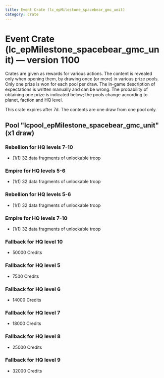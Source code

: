 ```yaml
---
title: Event Crate (lc_epMilestone_spacebear_gmc_unit)
category: crate
---
```


# Event Crate (lc_epMilestone_spacebear_gmc_unit) — version 1100

Crates are given as rewards for various actions. The content is revealed only when opening them, by drawing once (or more) in various prize pools. Only one prize is won for each pool per draw. The in-game description of expectations is written manually and can be wrong. The probability of obtaining one prize is indicated below; the pools change according to planet, faction and HQ level.

This crate expires after 7d. The contents are one draw from one pool only.

## Pool "lcpool_epMilestone_spacebear_gmc_unit" (x1 draw)

### Rebellion for HQ levels 7-10

  * (1/1) 32 data fragments of unlockable troop [<Golden Mile Creature>](RebelGoldenMileCreature)

### Empire for HQ levels 5-6

  * (1/1) 32 data fragments of unlockable troop [<Ape Man>](ApeMan)

### Rebellion for HQ levels 5-6

  * (1/1) 32 data fragments of unlockable troop [<Fur Coat>](FurCoat)

### Empire for HQ levels 7-10

  * (1/1) 32 data fragments of unlockable troop [<Golden Mile Creature>](EmpireGoldenMileCreature)

### Fallback for HQ level 10

  * 50000 Credits

### Fallback for HQ level 5

  * 7500 Credits

### Fallback for HQ level 6

  * 14000 Credits

### Fallback for HQ level 7

  * 18000 Credits

### Fallback for HQ level 8

  * 25000 Credits

### Fallback for HQ level 9

  * 32000 Credits
